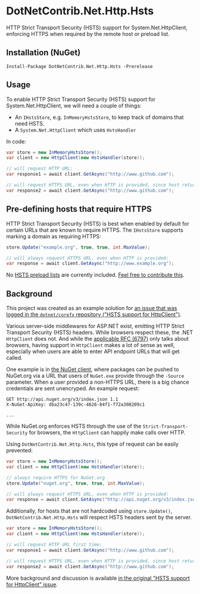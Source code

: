 # DotNetContrib.Net.Http.Hsts

HTTP Strict Transport Security (HSTS) support for System.Net.HttpClient, enforcing HTTPS when required by the remote host or preload list.

## Installation (NuGet)

	Install-Package DotNetContrib.Net.Http.Hsts -Prerelease

## Usage

To enable HTTP Strict Transport Security (HSTS) support for System.Net.HttpClient, we will need a couple of things:

* An `IHstsStore`, e.g. `InMemoryHstsStore`, to keep track of domains that need HSTS.
* A `System.Net.HttpClient` which uses `HstsHandler`

In code:

```csharp
var store = new InMemoryHstsStore();
var client = new HttpClient(new HstsHandler(store));

// will request HTTP URL:
var response1 = await client.GetAsync("http://www.github.com");

// will request HTTPS URL, even when HTTP is provided, since host returned HSTS details:
var response2 = await client.GetAsync("http://www.github.com");
```

## Pre-defining hosts that require HTTPS

HTTP Strict Transport Security (HSTS) is best when enabled by default for certain URLs that are known to require HTTPS. The `IHstsStore` supports marking a domain as requiring HTTPS:

```csharp
store.Update("example.org", true, true, int.MaxValue);

// will always request HTTPS URL, even when HTTP is provided:
var response = await client.GetAsync("http://www.example.org");
```

No [HSTS preload lists](https://github.com/maartenba/DotNetContrib.Net.Http.Hsts/issues/1) are currently included. [Feel free to contribute this](https://github.com/maartenba/DotNetContrib.Net.Http.Hsts/issues/1).

## Background

This project was created as an example solution for [an issue that was logged in the `dotnet/corefx` repository ("HSTS support for HttpClient")](https://github.com/dotnet/corefx/issues/31882).

Various server-side middlewares for ASP.NET exist, emitting HTTP Strict Transport Security (HSTS) headers. While browsers respect these, the .NET `HttpClient` does not. And while the [applicable RFC (6797)](https://tools.ietf.org/html/rfc6797) only talks about browsers, having support in `HttpClient` makes a lot of sense as well, especially when users are able to enter API endpoint URLs that will get called.

One example is in [the NuGet client](https://github.com/NuGet/Home/issues/6940), where packages can be pushed to NuGet.org via a URL that users of `NuGet.exe` provide through the `-Source` parameter. When a user provided a non-HTTPS URL, there is a big chance credentials are sent unencryped. An example request:

    GET http://api.nuget.org/v3/index.json 1.1
    X-NuGet-ApiKey: dba23c47-139c-4626-84f1-f72a308209c1
    
    ...

While NuGet.org enforces HSTS through the use of the `Strict-Transport-Security` for browsers, the `HttpClient` can happily make calls over HTTP.

Using `DotNetContrib.Net.Http.Hsts`, this type of request can be easily prevented:

```csharp
var store = new InMemoryHstsStore();
var client = new HttpClient(new HstsHandler(store));

// always require HTTPS for NuGet.org
store.Update("nuget.org", true, true, int.MaxValue);

// will always request HTTPS URL, even when HTTP is provided:
var response = await client.GetAsync("http://api.nuget.org/v3/index.json");
```

Additionally, for hosts that are not hardcoded using `store.Update()`, `DotNetContrib.Net.Http.Hsts` will respect HSTS headers sent by the server.

```csharp
var store = new InMemoryHstsStore();
var client = new HttpClient(new HstsHandler(store));

// will request HTTP URL first time:
var response1 = await client.GetAsync("http://www.github.com");

// will request HTTPS URL, even when HTTP is provided, since host returned HSTS details:
var response2 = await client.GetAsync("http://www.github.com");
```

More background and discussion is available [in the original "HSTS support for HttpClient" issue](https://github.com/dotnet/corefx/issues/31882).